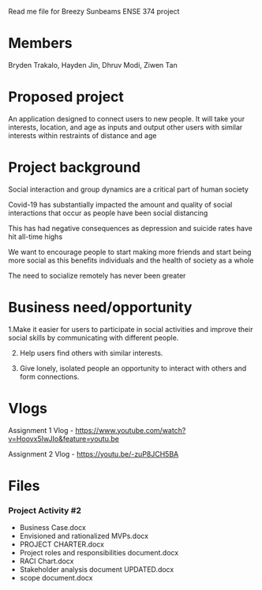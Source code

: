 Read me file for Breezy Sunbeams ENSE 374 project

# Members
Bryden Trakalo, Hayden Jin, Dhruv Modi, Ziwen Tan

# Proposed project
An application designed to connect users to new people. It will take your interests, location, and age as inputs and output other users with similar interests within restraints of distance and age

# Project background
Social interaction and group dynamics are a critical part of human society 

Covid-19 has substantially impacted the amount and quality of social interactions that occur as people have been social distancing 

This has had negative consequences as depression and suicide rates have hit all-time highs 

We want to encourage people to start making more friends and start being more social as this benefits individuals and the health of society as a whole 

The need to socialize remotely has never been greater

# Business need/opportunity
1.Make it easier for users to participate in social activities and improve their social skills by communicating with different people.

2. Help users find others with similar interests.

3. Give lonely, isolated people an opportunity to interact with others and form connections.

# Vlogs

Assignment 1 Vlog - https://www.youtube.com/watch?v=Hoovx5IwJIo&feature=youtu.be

Assignment 2 Vlog - https://youtu.be/-zuP8JCH5BA

# Files
### Project Activity #2
  - Business Case.docx
  - Envisioned and rationalized MVPs.docx
  - PROJECT CHARTER.docx
  - Project roles and responsibilities document.docx
  - RACI Chart.docx
  - Stakeholder analysis document UPDATED.docx
  - scope document.docx

